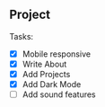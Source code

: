 ## Project

Tasks:

- [x] Mobile responsive
- [x] Write About
- [x] Add Projects
- [x] Add Dark Mode
- [ ] Add sound features
